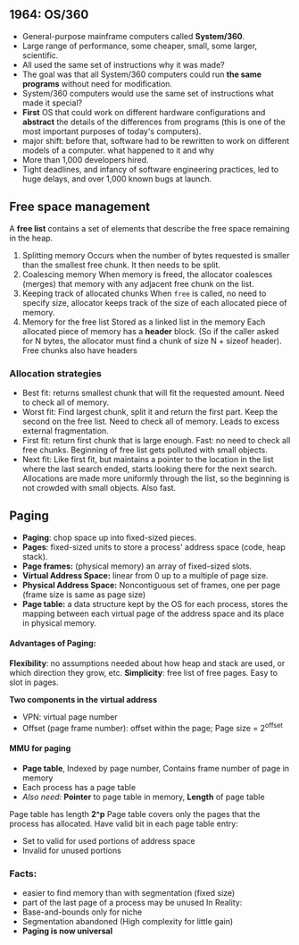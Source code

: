 ## 1964: OS/360
- General-purpose mainframe computers called **System/360**.
- Large range of performance, some cheaper, small, some larger, scientific.
- All used the same set of instructions
why it was made? 
- The goal was that all System/360 computers could run **the same programs** without need for modification.
- System/360 computers would use the same set of instructions
what made it special?  
- **First** OS that could work on different hardware configurations and **abstract** the details of the differences from programs (this is one of the most important purposes of today's computers).
- major shift: before that, software had to be rewritten to work on different models of a computer.
what happened to it and why
- More than 1,000 developers hired.
- Tight deadlines, and infancy of software engineering practices, led to huge delays, and over 1,000 known bugs at launch.

## Free space management

A **free list** contains a set of elements that describe the free space remaining in the heap.

1. Splitting memory
	Occurs when the number of bytes requested is smaller than the smallest free chunk. It then needs to be split.
2. Coalescing memory
	When memory is freed, the allocator coalesces (merges) that memory with any adjacent free chunk on the list.
3. Keeping track of allocated chunks
	When `free` is called, no need to specify size, allocator keeps track of the size of each allocated piece of memory. 
2. Memory for the free list
	Stored as a linked list in the memory
	Each allocated piece of memory has a **header** block. (So if the caller asked for N bytes, the allocator must find a chunk of size N + sizeof header).
	Free chunks also have headers
### Allocation strategies 
- Best fit: returns smallest chunk that will fit the requested amount.  Need to check all of memory.
- Worst fit: Find largest chunk, split it and return the first part. Keep the second on the free list. Need to check all of memory. Leads to excess external fragmentation.
- First fit: return first chunk that is large enough. Fast: no need to check all free chunks. Beginning of free list gets polluted with small objects. 
- Next fit: Like first fit, but maintains a pointer to the location in the list where the last search ended, starts looking there for the next search. Allocations are made more uniformly through the list, so the beginning is not crowded with small objects. Also fast. 

## Paging
- **Paging**: chop space up into fixed-sized pieces. 
- **Pages**: fixed-sized units to store a process' address space (code, heap stack).
- **Page frames:** (physical memory) an array of fixed-sized slots.
- **Virtual Address Space:** linear from 0 up to a multiple of page size.
- **Physical Address Space:** Noncontiguous set of frames, one per page (frame size is same as page size)
- **Page table:** a data structure kept by the OS for each process, stores the mapping between each virtual page of the address space and its place in physical memory. 
#### Advantages of Paging:
**Flexibility**: no assumptions needed about how heap and stack are used, or which direction they grow, etc. 
**Simplicity**: free list of free pages. Easy to slot in pages.

**Two components in the virtual address**
- VPN: virtual page number 
- Offset (page frame number): offset within the page; Page size = $2^{\text{offset}}$
#### MMU for paging
- **Page table**, Indexed by page number, Contains frame number of page in memory
- Each process has a page table
- _Also need:_ **Pointer** to page table in memory, **Length** of page table

Page table has length **2^p**
Page table covers only the pages that the process has allocated.
Have valid bit in each page table entry:
- Set to valid for used portions of address space
- Invalid for unused portions

### Facts: 
- easier to find memory than with segmentation (fixed size)
- part of the last page of a process may be unused
In Reality:
- Base-and-bounds only for niche 
- Segmentation abandoned (High complexity for little gain) 
- **Paging is now universal**

